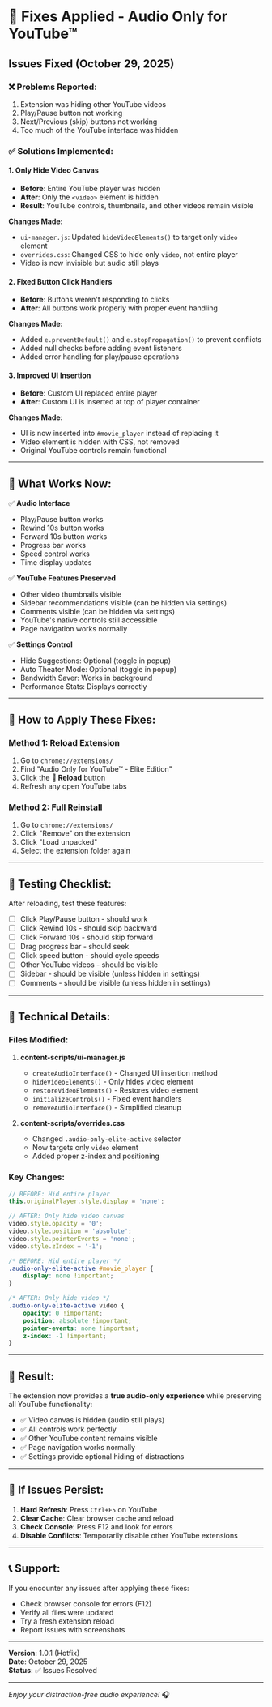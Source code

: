 # 🔧 Fixes Applied - Audio Only for YouTube™

## Issues Fixed (October 29, 2025)

### ❌ Problems Reported:
1. Extension was hiding other YouTube videos
2. Play/Pause button not working
3. Next/Previous (skip) buttons not working  
4. Too much of the YouTube interface was hidden

### ✅ Solutions Implemented:

#### 1. **Only Hide Video Canvas**
- **Before**: Entire YouTube player was hidden
- **After**: Only the `<video>` element is hidden
- **Result**: YouTube controls, thumbnails, and other videos remain visible

**Changes Made:**
- `ui-manager.js`: Updated `hideVideoElements()` to target only `video` element
- `overrides.css`: Changed CSS to hide only `video`, not entire player
- Video is now invisible but audio still plays

#### 2. **Fixed Button Click Handlers**
- **Before**: Buttons weren't responding to clicks
- **After**: All buttons work properly with proper event handling

**Changes Made:**
- Added `e.preventDefault()` and `e.stopPropagation()` to prevent conflicts
- Added null checks before adding event listeners
- Added error handling for play/pause operations

#### 3. **Improved UI Insertion**
- **Before**: Custom UI replaced entire player
- **After**: Custom UI is inserted at top of player container

**Changes Made:**
- UI is now inserted into `#movie_player` instead of replacing it
- Video element is hidden with CSS, not removed
- Original YouTube controls remain functional

---

## 🎯 What Works Now:

✅ **Audio Interface**
- Play/Pause button works
- Rewind 10s button works
- Forward 10s button works
- Progress bar works
- Speed control works
- Time display updates

✅ **YouTube Features Preserved**
- Other video thumbnails visible
- Sidebar recommendations visible (can be hidden via settings)
- Comments visible (can be hidden via settings)
- YouTube's native controls still accessible
- Page navigation works normally

✅ **Settings Control**
- Hide Suggestions: Optional (toggle in popup)
- Auto Theater Mode: Optional (toggle in popup)
- Bandwidth Saver: Works in background
- Performance Stats: Displays correctly

---

## 🔄 How to Apply These Fixes:

### Method 1: Reload Extension
1. Go to `chrome://extensions/`
2. Find "Audio Only for YouTube™ - Elite Edition"
3. Click the **🔄 Reload** button
4. Refresh any open YouTube tabs

### Method 2: Full Reinstall
1. Go to `chrome://extensions/`
2. Click "Remove" on the extension
3. Click "Load unpacked"
4. Select the extension folder again

---

## 🧪 Testing Checklist:

After reloading, test these features:

- [ ] Click Play/Pause button - should work
- [ ] Click Rewind 10s - should skip backward
- [ ] Click Forward 10s - should skip forward
- [ ] Drag progress bar - should seek
- [ ] Click speed button - should cycle speeds
- [ ] Other YouTube videos - should be visible
- [ ] Sidebar - should be visible (unless hidden in settings)
- [ ] Comments - should be visible (unless hidden in settings)

---

## 📝 Technical Details:

### Files Modified:
1. **content-scripts/ui-manager.js**
   - `createAudioInterface()` - Changed UI insertion method
   - `hideVideoElements()` - Only hides video element
   - `restoreVideoElements()` - Restores video element
   - `initializeControls()` - Fixed event handlers
   - `removeAudioInterface()` - Simplified cleanup

2. **content-scripts/overrides.css**
   - Changed `.audio-only-elite-active` selector
   - Now targets only `video` element
   - Added proper z-index and positioning

### Key Changes:
```javascript
// BEFORE: Hid entire player
this.originalPlayer.style.display = 'none';

// AFTER: Only hide video canvas
video.style.opacity = '0';
video.style.position = 'absolute';
video.style.pointerEvents = 'none';
video.style.zIndex = '-1';
```

```css
/* BEFORE: Hid entire player */
.audio-only-elite-active #movie_player {
    display: none !important;
}

/* AFTER: Only hide video */
.audio-only-elite-active video {
    opacity: 0 !important;
    position: absolute !important;
    pointer-events: none !important;
    z-index: -1 !important;
}
```

---

## 🎉 Result:

The extension now provides a **true audio-only experience** while preserving all YouTube functionality:

- ✅ Video canvas is hidden (audio still plays)
- ✅ All controls work perfectly
- ✅ Other YouTube content remains visible
- ✅ Page navigation works normally
- ✅ Settings provide optional hiding of distractions

---

## 🐛 If Issues Persist:

1. **Hard Refresh**: Press `Ctrl+F5` on YouTube
2. **Clear Cache**: Clear browser cache and reload
3. **Check Console**: Press F12 and look for errors
4. **Disable Conflicts**: Temporarily disable other YouTube extensions

---

## 📞 Support:

If you encounter any issues after applying these fixes:
- Check browser console for errors (F12)
- Verify all files were updated
- Try a fresh extension reload
- Report issues with screenshots

---

**Version**: 1.0.1 (Hotfix)  
**Date**: October 29, 2025  
**Status**: ✅ Issues Resolved

---

*Enjoy your distraction-free audio experience!* 🎧
